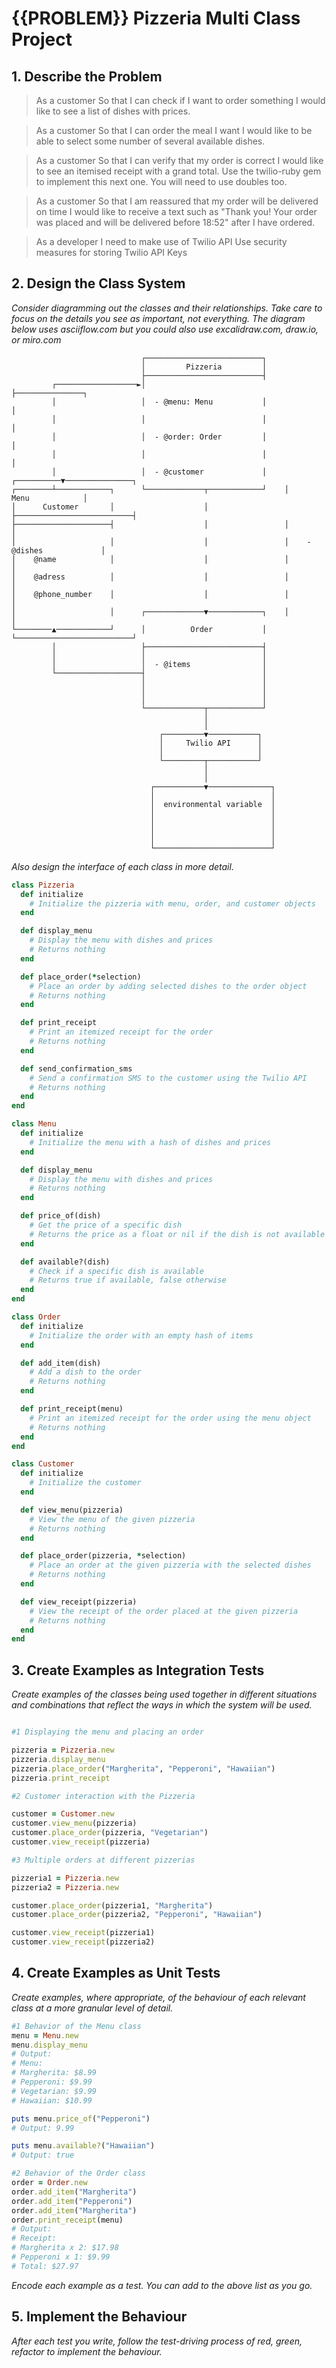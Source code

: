 # {{PROBLEM}} Pizzeria Multi Class Project

## 1. Describe the Problem

> As a customer
> So that I can check if I want to order something
> I would like to see a list of dishes with prices.

> As a customer
> So that I can order the meal I want
> I would like to be able to select some number of several available dishes.

> As a customer
> So that I can verify that my order is correct
> I would like to see an itemised receipt with a grand total.
> Use the twilio-ruby gem to implement this next one. You will need to use doubles too.

> As a customer
> So that I am reassured that my order will be delivered on time
> I would like to receive a text such as "Thank you! Your order was placed and will be
> delivered before 18:52" after I have ordered.

> As a developer
> I need to make use of Twilio API
> Use security measures for storing Twilio API Keys


## 2. Design the Class System

_Consider diagramming out the classes and their relationships. Take care to
focus on the details you see as important, not everything. The diagram below
uses asciiflow.com but you could also use excalidraw.com, draw.io, or miro.com_

```
                             ┌──────────────────────────┐
                             │         Pizzeria         │
                             ├──────────────────────────┤
         ┌──────────────────►│                          ├───────────────┐
         │                   │  - @menu: Menu           │               │
         │                   │                          │               │
         │                   │  - @order: Order         │               │
         │                   │                          │               │
         │                   │  - @customer             │    ┌──────────▼───────────────┐
┌────────┴────────────┐      └─────────────┬────────────┘    │          Menu            │
│      Customer       │                    │                 ├──────────────────────────┤
├─────────────────────┤                    │                 │                          │
│                     │                    │                 │    - @dishes             │
│    @name            │                    │                 │                          │
│    @adress          │                    │                 │                          │
│    @phone_number    │                    │                 │                          │
│                     │      ┌─────────────▼────────────┐    │                          │
└────────▲────────────┘      │          Order           │    └──────────────────────────┘
         │                   ├──────────────────────────┤
         │                   │                          │
         │                   │  - @items                │
         └───────────────────┤                          │
                             │                          │
                             │                          │
                             │                          │
                             └─────────────┬────────────┘
                                           │
                                           │
                                 ┌─────────▼───────────┐
                                 │     Twilio API      │
                                 │                     │
                                 └─────────┬───────────┘
                                           │
                                           │
                               ┌───────────▼──────────────┐
                               │                          │
                               │  environmental variable  │
                               │                          │
                               │                          │
                               │                          │
                               │                          │
                               └──────────────────────────┘
```

_Also design the interface of each class in more detail._

```ruby
class Pizzeria
  def initialize
    # Initialize the pizzeria with menu, order, and customer objects
  end

  def display_menu
    # Display the menu with dishes and prices
    # Returns nothing
  end

  def place_order(*selection)
    # Place an order by adding selected dishes to the order object
    # Returns nothing
  end

  def print_receipt
    # Print an itemized receipt for the order
    # Returns nothing
  end

  def send_confirmation_sms
    # Send a confirmation SMS to the customer using the Twilio API
    # Returns nothing
  end
end

class Menu
  def initialize
    # Initialize the menu with a hash of dishes and prices
  end

  def display_menu
    # Display the menu with dishes and prices
    # Returns nothing
  end

  def price_of(dish)
    # Get the price of a specific dish
    # Returns the price as a float or nil if the dish is not available
  end

  def available?(dish)
    # Check if a specific dish is available
    # Returns true if available, false otherwise
  end
end

class Order
  def initialize
    # Initialize the order with an empty hash of items
  end

  def add_item(dish)
    # Add a dish to the order
    # Returns nothing
  end

  def print_receipt(menu)
    # Print an itemized receipt for the order using the menu object
    # Returns nothing
  end
end

class Customer
  def initialize
    # Initialize the customer
  end

  def view_menu(pizzeria)
    # View the menu of the given pizzeria
    # Returns nothing
  end

  def place_order(pizzeria, *selection)
    # Place an order at the given pizzeria with the selected dishes
    # Returns nothing
  end

  def view_receipt(pizzeria)
    # View the receipt of the order placed at the given pizzeria
    # Returns nothing
  end
end

```

## 3. Create Examples as Integration Tests

_Create examples of the classes being used together in different situations and
combinations that reflect the ways in which the system will be used._

```ruby

#1 Displaying the menu and placing an order

pizzeria = Pizzeria.new
pizzeria.display_menu
pizzeria.place_order("Margherita", "Pepperoni", "Hawaiian")
pizzeria.print_receipt

#2 Customer interaction with the Pizzeria

customer = Customer.new
customer.view_menu(pizzeria)
customer.place_order(pizzeria, "Vegetarian")
customer.view_receipt(pizzeria)

#3 Multiple orders at different pizzerias

pizzeria1 = Pizzeria.new
pizzeria2 = Pizzeria.new

customer.place_order(pizzeria1, "Margherita")
customer.place_order(pizzeria2, "Pepperoni", "Hawaiian")

customer.view_receipt(pizzeria1)
customer.view_receipt(pizzeria2)

```

## 4. Create Examples as Unit Tests

_Create examples, where appropriate, of the behaviour of each relevant class at
a more granular level of detail._

```ruby
#1 Behavior of the Menu class
menu = Menu.new
menu.display_menu
# Output:
# Menu:
# Margherita: $8.99
# Pepperoni: $9.99
# Vegetarian: $9.99
# Hawaiian: $10.99

puts menu.price_of("Pepperoni")
# Output: 9.99

puts menu.available?("Hawaiian")
# Output: true

#2 Behavior of the Order class
order = Order.new
order.add_item("Margherita")
order.add_item("Pepperoni")
order.add_item("Margherita")
order.print_receipt(menu)
# Output:
# Receipt:
# Margherita x 2: $17.98
# Pepperoni x 1: $9.99
# Total: $27.97
```

_Encode each example as a test. You can add to the above list as you go._

## 5. Implement the Behaviour

_After each test you write, follow the test-driving process of red, green,
refactor to implement the behaviour._